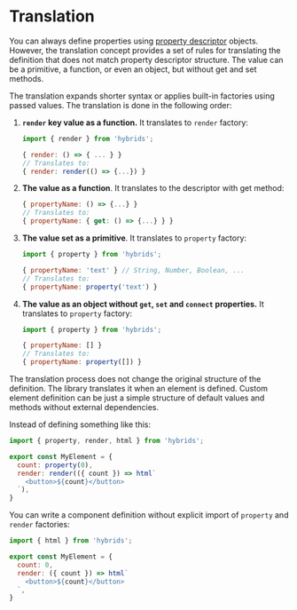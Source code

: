 # Translation

You can always define properties using [property descriptor](descriptors.md) objects. However, the translation concept provides a set of rules for translating the definition that does not match property descriptor structure. The value can be a primitive, a function, or even an object, but without get and set methods.

The translation expands shorter syntax or applies built-in factories using passed values. The translation is done in the following order:

1. **`render` key value as a function.** It translates to `render` factory:
    ```javascript
    import { render } from 'hybrids';

    { render: () => { ... } }
    // Translates to:
    { render: render(() => {...}) }
    ```
2. **The value as a function**. It translates to the descriptor with get method:
    ```javascript
    { propertyName: () => {...} }
    // Translates to:
    { propertyName: { get: () => {...} } }
    ```
3. **The value set as a primitive**. It translates to `property` factory:
    ```javascript
    import { property } from 'hybrids';

    { propertyName: 'text' } // String, Number, Boolean, ...
    // Translates to:
    { propertyName: property('text') }
    ```
4. **The value as an object without `get`, `set` and `connect` properties.** It translates to `property` factory:
    ```javascript
    import { property } from 'hybrids';

    { propertyName: [] }
    // Translates to:
    { propertyName: property([]) }
    ```

The translation process does not change the original structure of the definition. The library translates it when an element is defined. Custom element definition can be just a simple structure of default values and methods without external dependencies.

Instead of defining something like this:

```javascript
import { property, render, html } from 'hybrids';

export const MyElement = {
  count: property(0),
  render: render(({ count }) => html`
    <button>${count}</button>
  `),
}
```

You can write a component definition without explicit import of `property` and `render` factories:

```javascript
import { html } from 'hybrids';

export const MyElement = {
  count: 0,
  render: ({ count }) => html`
    <button>${count}</button>
  `,
}
```